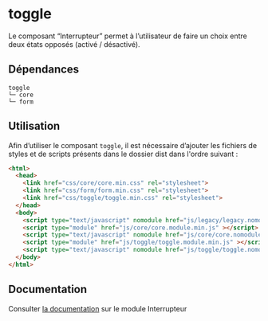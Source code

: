 # toggle

Le composant “Interrupteur” permet à l’utilisateur de faire un choix entre deux états opposés (activé / désactivé).

## Dépendances
```shell
toggle
└─ core
└─ form
```

## Utilisation
Afin d’utiliser le composant `toggle`, il est nécessaire d’ajouter les fichiers de styles et de scripts présents dans le dossier dist dans l'ordre suivant :
```html
<html>
  <head>
    <link href="css/core/core.min.css" rel="stylesheet">
    <link href="css/form/form.min.css" rel="stylesheet">
    <link href="css/toggle/toggle.min.css" rel="stylesheet">
  </head>
  <body>
    <script type="text/javascript" nomodule href="js/legacy/legacy.nomodule.min.js" ></script>
    <script type="module" href="js/core/core.module.min.js" ></script>
    <script type="text/javascript" nomodule href="js/core/core.nomodule.min.js" ></script>
    <script type="module" href="js/toggle/toggle.module.min.js" ></script>
    <script type="text/javascript" nomodule href="js/toggle/toggle.nomodule.min.js" ></script>
  </body>
</html>
```

## Documentation

Consulter [la documentation](https://gouvfr.atlassian.net/wiki/spaces/DB/pages/368935138/Interrupteur+-+Toggle+switch) sur le module Interrupteur